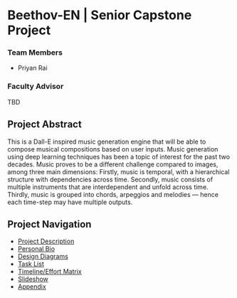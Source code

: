 # Beethov-EN | Senior Capstone Project

### Team Members
- Priyan Rai

### Faculty Advisor
TBD

## Project Abstract
This is a Dall-E inspired music generation engine that will be able to compose musical compositions based on user inputs. Music generation using deep learning techniques has been a topic of interest for the past two decades. Music proves to be a different challenge compared to images, among three main dimensions: Firstly, music is temporal, with a hierarchical structure with dependencies across time. Secondly, music consists of multiple instruments that are interdependent and unfold across time. Thirdly, music is grouped into chords, arpeggios and melodies — hence each time-step may have multiple outputs.

## Project Navigation
- [Project Description](README.md)
- [Personal Bio](Homework_Submissions/Professional_Bio_Priyan_Rai.md)
- [Design Diagrams](Homework_Submissions/TeamContract.md)
- [Task List](Homework_Submissions/Task_List.md)
- [Timeline/Effort Matrix](Homework_Submissions/Task_List.md)
- [Slideshow](Homework_Submissions/Task_List.md)
- [Appendix](Homework_Submissions/Task_List.md)
